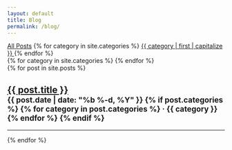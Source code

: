 ```yaml
---
layout: default
title: Blog
permalink: /blog/
---
```

<style>
  .catblocs > .catbloc:target ~ .catbloc:last-child, .catblocs > .catbloc {
    display: none;
  }
  /* :last-child works, but for some reason .catbloc:last-child will not */
  .catblocs > :last-child, .catblocs > .catbloc:target {
    display: block;
  }
</style>

<script>
  function keepLocation(oldOffset) {
    if (window.pageYOffset!= null){
      st=oldOffset;
    }
    if (document.body.scrollWidth!= null){
      st=oldOffset;
    }
    setTimeout('window.scrollTo(0,st)',0);
  }
  toggleBlogBtnColors = function(id) {
    $.each($('.btn-filter'), function( index, value) {
      classie.remove(value, 'btn-primary');
    });

    lookup = id + "_btn";
    classie.add($(lookup)[0], 'btn-primary');
  };
  clickBlogBtn = function(id) {
    keepLocation(window.pageYOffset);
    toggleBlogBtnColors(id);
  };
  $(function() {
    resetBlogBtnColors = function() {
      filter = window.location.hash;
      if (filter == "") {
        toggleBlogBtnColors("#allposts");
      } else  {
        toggleBlogBtnColors(filter);
      }
    };
    resetBlogBtnColors();
  });
</script>

<div class="row">
  <div class="col-md-8 col-md-offset-2">
  <a href="#allposts" class="btn btn-default btn-filter" onclick="clickBlogBtn('#allposts');" id="allposts_btn">All Posts</a>
     {% for category in site.categories %}
       <a class="btn btn-default btn-filter" href="#{{ category | first | remove:' ' }}" onclick="clickBlogBtn('#{{ category | first | remove:' '}}');" id="{{ category | first | remove:' '}}_btn"> {{ category | first | capitalize }} </a>
     {% endfor %}
   </div>
 </div>
 <div class="row">
  <div class="col-md-8 col-md-offset-2">
    <div class="catblocs">
      {% for category in site.categories %}
        <div class="catbloc" id="{{ category | first | remove:' ' }}">
          {% for posts in category %}
            {% for post in posts %}
              {% if post.title %}
                <div class="row">
                  <div class="col-sm-12">
                      <h2>
                        <a class="post-link" href="{{ post.url | prepend: site.baseurl }}">{{ post.title }}</a>
                        <br/>
                        <small>
                          {{ post.date | date: "%b %-d, %Y" }}
                          {% if post.categories %}
                            {% for category in post.categories %}
                              &middot; {{ category }}
                            {% endfor %}
                          {% endif %}
                        </small>
                      </h2>
                      <hr>
                  </div>
                </div>
              {% endif %}
            {% endfor %}
          {% endfor %}
        </div>
      {% endfor %}
      <!-- All Posts is last, so therefor default -->
      <div class="catbloc" id="allposts">
        {% for post in site.posts %}
          <div class="row">
            <div class="col-sm-12">
                <h2>
                  <a class="post-link" href="{{ post.url | prepend: site.baseurl }}">{{ post.title }}</a>
                  <br/>
                  <small>
                    {{ post.date | date: "%b %-d, %Y" }}
                    {% if post.categories %}
                      {% for category in post.categories %}
                        &middot; {{ category }}
                      {% endfor %}
                    {% endif %}
                  </small>
                </h2>
                <hr>
            </div>
          </div>
        {% endfor %}
      </div>
    </div>
  </div>
</div>
